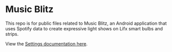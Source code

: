 # Music Blitz
This repo is for public files related to Music Blitz, an Android application that 
uses Spotify data to create expressive light shows on Lifx smart bulbs and strips.

View the [Settings documentation here](settings.md).
